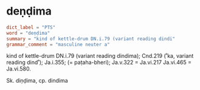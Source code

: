 # deṇḍima

``` toml
dict_label = "PTS"
word = "deṇḍima"
summary = "kind of kettle-drum DN.i.79 (variant reading dindi"
grammar_comment = "masculine neuter a"
```

kind of kettle\-drum DN.i.79 (variant reading dindima); Cnd.219 (˚ka, variant reading dind˚); Ja.i.355; (= paṭaha\-bheri); Ja.v.322 = Ja.vi.217 Ja.vi.465 = Ja.vi.580.

Sk. diṇḍima, cp. dindima

